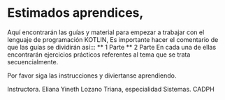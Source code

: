 # Estimados aprendices,
Aquí encontrarán las guías y material para empezar a trabajar con el lenguaje de programación KOTLIN,
Es importante hacer el comentario de que las guías se dividirán así:::
** 1 Parte 
** 2 Parte
En cada una de ellas encontrarán ejercicios prácticos referentes al tema que se trata secuencialmente.

Por favor siga las instrucciones y diviertanse aprendiendo.

Instructora. Eliana Yineth Lozano Triana, especialidad Sistemas.
CADPH
